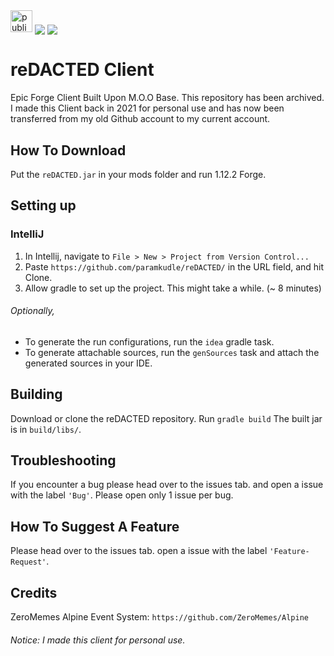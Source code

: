<img src="https://img.shields.io/static/v1?message=Public Archive&logo=&label=&color=db0000&logoColor=white&labelColor=&style=for-the-badge" height="35" alt="public archive"  />
<img valign="middle" src="https://img.shields.io/badge/Current Version-2.1-red.svg">
<img valign="middle" src="https://img.shields.io/badge/Client Made For-Personal Use-brightgreen.svg">

# reDACTED Client
Epic Forge Client Built Upon M.O.O Base. This repository has been archived.
I made this Client back in 2021 for personal use and has now been transferred from my old Github account to my current account.

## How To Download
Put the `reDACTED.jar` in your mods folder and run 1.12.2 Forge.

## Setting up
### IntelliJ
1. In Intellij, navigate to `File > New > Project from Version Control...`
2. Paste `https://github.com/paramkudle/reDACTED/` in the URL field, and hit Clone.
3. Allow gradle to set up the project. This might take a while. (~ 8 minutes)

###### Optionally,

* To generate the run configurations, run the `idea` gradle task.
* To generate attachable sources, run the `genSources` task and attach the generated sources in your IDE.

## Building
Download or clone the reDACTED repository.
Run `gradle build`
The built jar is in `build/libs/`.

## Troubleshooting
If you encounter a bug please head over to the issues tab.
and open a issue with the label `'Bug'`.
Please open only 1 issue per bug.

## How To Suggest A Feature

Please head over to the issues tab.
open a issue with the label `'Feature-Request'`. 


</details>

## Credits
ZeroMemes Alpine Event System: `https://github.com/ZeroMemes/Alpine`

###### Notice: I made this client for personal use.

